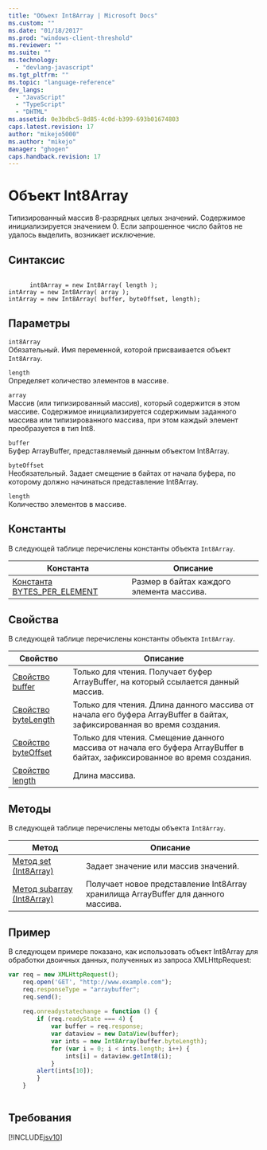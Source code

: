 ```yaml
---
title: "Объект Int8Array | Microsoft Docs"
ms.custom: ""
ms.date: "01/18/2017"
ms.prod: "windows-client-threshold"
ms.reviewer: ""
ms.suite: ""
ms.technology: 
  - "devlang-javascript"
ms.tgt_pltfrm: ""
ms.topic: "language-reference"
dev_langs: 
  - "JavaScript"
  - "TypeScript"
  - "DHTML"
ms.assetid: 0e3bdbc5-8d85-4c0d-b399-693b01674803
caps.latest.revision: 17
author: "mikejo5000"
ms.author: "mikejo"
manager: "ghogen"
caps.handback.revision: 17
---
```

# Объект Int8Array
Типизированный массив 8\-разрядных целых значений.  Содержимое инициализируется значением 0.  Если запрошенное число байтов не удалось выделить, возникает исключение.  
  
## Синтаксис  
  
```  
  
      int8Array = new Int8Array( length );  
intArray = new Int8Array( array );  
intArray = new Int8Array( buffer, byteOffset, length);  
```  
  
## Параметры  
 `int8Array`  
 Обязательный.  Имя переменной, которой присваивается объект `Int8Array`.  
  
 `length`  
 Определяет количество элементов в массиве.  
  
 `array`  
 Массив \(или типизированный массив\), который содержится в этом массиве.  Содержимое инициализируется содержимым заданного массива или типизированного массива, при этом каждый элемент преобразуется в тип Int8.  
  
 `buffer`  
 Буфер ArrayBuffer, представляемый данным объектом Int8Array.  
  
 `byteOffset`  
 Необязательный.  Задает смещение в байтах от начала буфера, по которому должно начинаться представление Int8Array.  
  
 `length`  
 Количество элементов в массиве.  
  
## Константы  
 В следующей таблице перечислены константы объекта `Int8Array`.  
  
|Константа|Описание|  
|---------------|--------------|  
|[Константа BYTES\_PER\_ELEMENT](../../javascript/reference/bytes-per-element-constant-int8array.md)|Размер в байтах каждого элемента массива.|  
  
## Свойства  
 В следующей таблице перечислены константы объекта `Int8Array`.  
  
|Свойство|Описание|  
|--------------|--------------|  
|[Свойство buffer](../../javascript/reference/buffer-property-int8array.md)|Только для чтения.  Получает буфер ArrayBuffer, на который ссылается данный массив.|  
|[Свойство byteLength](../../javascript/reference/bytelength-property-int8array.md)|Только для чтения.  Длина данного массива от начала его буфера ArrayBuffer в байтах, зафиксированная во время создания.|  
|[Свойство byteOffset](../../javascript/reference/byteoffset-property-int8array.md)|Только для чтения.  Смещение данного массива от начала его буфера ArrayBuffer в байтах, зафиксированное во время создания.|  
|[Свойство length](../../javascript/reference/length-property-int8array.md)|Длина массива.|  
  
## Методы  
 В следующей таблице перечислены методы объекта `Int8Array`.  
  
|Метод|Описание|  
|-----------|--------------|  
|[Метод set \(Int8Array\)](../../javascript/reference/set-method-int8array.md)|Задает значение или массив значений.|  
|[Метод subarray \(Int8Array\)](../../javascript/reference/subarray-method-int8array.md)|Получает новое представление Int8Array хранилища ArrayBuffer для данного массива.|  
  
## Пример  
 В следующем примере показано, как использовать объект Int8Array для обработки двоичных данных, полученных из запроса XMLHttpRequest:  
  
```javascript  
var req = new XMLHttpRequest();  
    req.open('GET', "http://www.example.com");  
    req.responseType = "arraybuffer";  
    req.send();  
  
    req.onreadystatechange = function () {  
        if (req.readyState === 4) {  
            var buffer = req.response;  
            var dataview = new DataView(buffer);  
            var ints = new Int8Array(buffer.byteLength);  
            for (var i = 0; i < ints.length; i++) {  
                ints[i] = dataview.getInt8(i);  
            }  
        alert(ints[10]);  
        }  
    }  
  
```  
  
## Требования  
 [!INCLUDE[jsv10](../../javascript/reference/includes/jsv10-md.md)]
